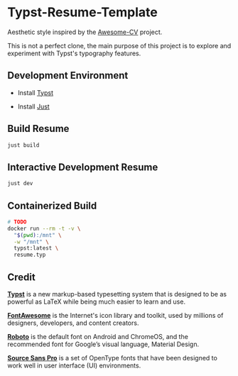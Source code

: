 # Typst-Resume-Template

Aesthetic style inspired by the [Awesome-CV](https://github.com/posquit0/Awesome-CV) project.

This is not a perfect clone, the main purpose of this project is to explore and experiment with Typst's typography features.

## Development Environment

- Install [Typst](https://github.com/typst/typst)

- Install [Just](https://github.com/casey/just)

## Build Resume

```bash
just build
```

## Interactive Development Resume

```bash
just dev
```

## Containerized Build

```bash
# TODO
docker run --rm -t -v \
  "$(pwd):/mnt" \
  -w "/mnt" \
  typst:latest \
  resume.typ
```

## Credit

[**Typst**](https://github.com/typst/typst) is a new markup-based typesetting system that is designed to be as powerful as LaTeX while being much easier to learn and use.

[**FontAwesome**](https://fontawesome.com/) is the Internet's icon library and toolkit, used by millions of designers, developers, and content creators.

[**Roboto**](https://github.com/google/roboto) is the default font on Android and ChromeOS, and the recommended font for Google’s visual language, Material Design.

[**Source Sans Pro**](https://github.com/adobe-fonts/source-sans-pro) is a set of OpenType fonts that have been designed to work well in user interface (UI) environments.
